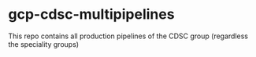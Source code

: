 # gcp-cdsc-multipipelines
This repo contains all production pipelines of the CDSC group (regardless the speciality groups)
